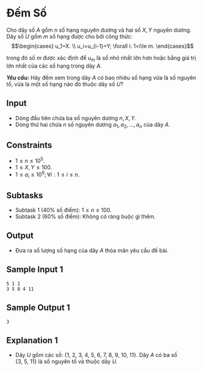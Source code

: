 # Đếm Số

Cho dãy số $A$ gồm $n$ số hạng nguyên dương và hai số $X, Y$ nguyên dương. Dãy số $U$ gồm $m$ số hạng được cho bởi công thức: 
$$\begin{cases} u_1=X. \\ u_i=u_{i-1}+Y; \forall i: 1<i\le m. \end{cases}$$ 

trong đó số $m$ được xác định để $u_m$ là số nhỏ nhất lớn hơn hoặc bằng giá trị lớn nhất của các số hạng trong dãy $A$.

***Yêu cầu:*** Hãy đếm xem trong dãy $A$ có bao nhiêu số hạng vừa là số nguyên tố, vừa là một số hạng nào đó thuộc dãy số $U?$

## Input

- Dòng đầu tiên chứa ba số nguyên dương $n, X, Y$.
- Dòng thứ hai chứa $n$ số nguyên dương $a_1, a_2, \dots, a_n$ của dãy $A$.

## Constraints

- $1\le n \le 10^5$.
- $1\le X,Y \le100$.
- $1\le a_i \le 10^6;\forall i:1\le i\le n$.

## Subtasks

- Subtask $1$ ($40\%$ số điểm): $1 \le n \le 100$.
- Subtask $2$ ($60\%$ số điểm): Không có ràng buộc gì thêm.

## Output

- Đưa ra số lượng số hạng của dãy $A$ thỏa mãn yêu cầu đề bài.

## Sample Input 1

```
5 1 1
3 5 8 4 11
```

## Sample Output 1

```
3
```

## Explanation 1

- Dãy $U$ gồm các số: $\{1,\ 2,\ 3,\ 4,\ 5,\ 6,\ 7,\ 8,\ 9,\ 10,\ 11\}$. Dãy $A$ có ba số $\{3,\ 5,\ 11\}$ là số nguyên tố và thuộc dãy $U$.

